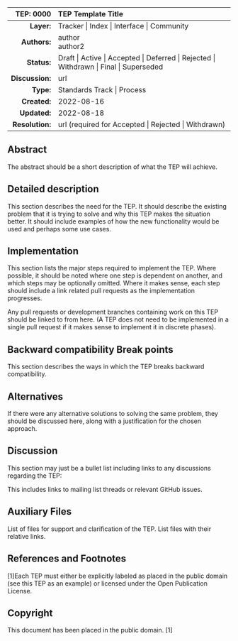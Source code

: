 |TEP: 0000|TEP Template Title|
|-:|:---|
|__Layer:__|Tracker \| Index \| Interface \| Community|
|__Authors:__|author<br>author2|
|__Status:__|Draft \| Active \| Accepted \| Deferred \| Rejected \| Withdrawn \| Final \| Superseded|
|__Discussion:__|url|
|__Type:__|Standards Track \| Process|
|__Created:__|2022-08-16|
|__Updated:__|2022-08-18|
|__Resolution:__|url (required for Accepted \| Rejected \| Withdrawn)|

## Abstract

The abstract should be a short description of what the TEP will achieve.

## Detailed description

This section describes the need for the TEP. It should describe the existing problem that it is trying to solve and why this TEP makes the situation better. It should include examples of how the new functionality would be used and perhaps some use cases.

## Implementation

This section lists the major steps required to implement the TEP. Where possible, it should be noted where one step is dependent on another, and which steps may be optionally omitted. Where it makes sense, each step should include a link related pull requests as the implementation progresses.

Any pull requests or development branches containing work on this TEP should be linked to from here. (A TEP does not need to be implemented in a single pull request if it makes sense to implement it in discrete phases).

## Backward compatibility Break points

This section describes the ways in which the TEP breaks backward compatibility.

## Alternatives

If there were any alternative solutions to solving the same problem, they should be discussed here, along with a justification for the chosen approach.

## Discussion

This section may just be a bullet list including links to any discussions regarding the TEP:

This includes links to mailing list threads or relevant GitHub issues.

## Auxiliary Files

List of files for support and clarification of the TEP. List files with their relative links.

## References and Footnotes

[1]Each TEP must either be explicitly labeled as placed in the public domain (see this TEP as an example) or licensed under the Open Publication License.

## Copyright

This document has been placed in the public domain. [1]
